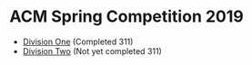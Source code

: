# ACM Spring Competition 2019

* [Division One](./DivisionOne) (Completed 311)
* [Division Two](./DivisionTwo) (Not yet completed 311)

